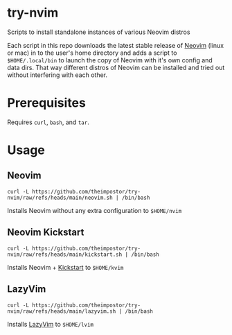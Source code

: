 # try-nvim

Scripts to install standalone instances of various Neovim distros

Each script in this repo downloads the latest stable release of [Neovim](https://neovim.io/) (linux or
mac) in to the user's home directory and adds a script to `$HOME/.local/bin` to
launch the copy of Neovim with it's own config and data dirs. That way different
distros of Neovim can be installed and tried out without interfering with each
other.

# Prerequisites

Requires `curl`, `bash`, and `tar`.

# Usage

## Neovim

```
curl -L https://github.com/theimpostor/try-nvim/raw/refs/heads/main/neovim.sh | /bin/bash
```

Installs Neovim without any extra configuration to `$HOME/nvim`

## Neovim Kickstart

```
curl -L https://github.com/theimpostor/try-nvim/raw/refs/heads/main/kickstart.sh | /bin/bash
```

Installs Neovim + [Kickstart](https://github.com/nvim-lua/kickstart.nvim) to
`$HOME/kvim`

## LazyVim

```
curl -L https://github.com/theimpostor/try-nvim/raw/refs/heads/main/lazyvim.sh | /bin/bash
```

Installs [LazyVim](https://www.lazyvim.org/) to `$HOME/lvim`
